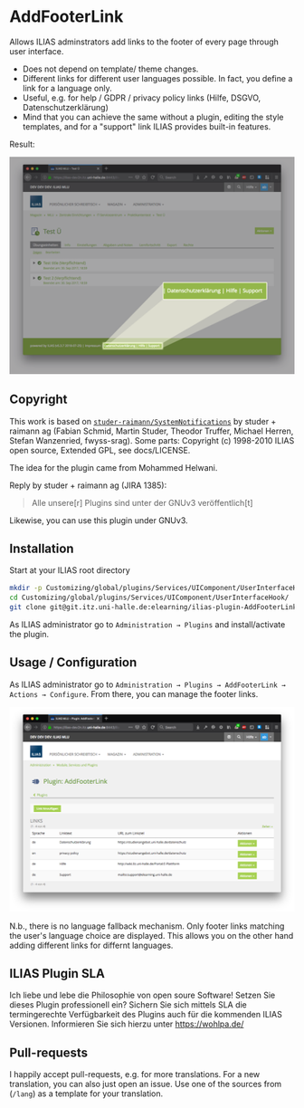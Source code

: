 # AddFooterLink

Allows ILIAS adminstrators add links to the footer of every page through user interface.

* Does not depend on template/ theme changes.
* Different links for different user languages possible. In fact, you define a link for a language only.
* Useful, e.g. for help / GDPR / privacy policy links (Hilfe, DSGVO, Datenschutzerklärung)
* Mind that you can achieve the same without a plugin, editing the style templates, and for a "support" link ILIAS provides built-in features.

Result:

![Screenshot featuring a browser showing ILIAS with the AddFooterLink plugin enabled and configured: In the footer, there are 3 new links: Datenschutzerklärung, Hilfe and Support](docs/img/ILIAS-plugin-AddFooterLink-screenshot.png)

## Copyright

This work is based on [`studer-raimann/SystemNotifications`](https://github.com/studer-raimann/SystemNotifications/) by studer + raimann ag (Fabian Schmid, Martin Studer, Theodor Truffer, Michael Herren, Stefan Wanzenried, fwyss-srag). Some parts: Copyright (c) 1998-2010 ILIAS open source, Extended GPL, see docs/LICENSE.

The idea for the plugin came from Mohammed Helwani.

Reply by studer + raimann ag (JIRA 1385):

> Alle unsere[r] Plugins sind unter der GNUv3 veröffentlich[t]

Likewise, you can use this plugin under GNUv3.

## Installation

Start at your ILIAS root directory

```bash
mkdir -p Customizing/global/plugins/Services/UIComponent/UserInterfaceHook/
cd Customizing/global/plugins/Services/UIComponent/UserInterfaceHook/
git clone git@git.itz.uni-halle.de:elearning/ilias-plugin-AddFooterLink.git
```

As ILIAS administrator go to `Administration → Plugins` and install/activate the plugin.

## Usage / Configuration

As ILIAS administrator go to `Administration → Plugins → AddFooterLink → Actions → Configure`. From there, you can manage the footer links.

![Screenshot featuring a browser showing ILIAS with the AddFooterLink plugin configuration: Button "Link hinzufügen" (Add new link) and a list of active links. Columns: Sprache (language), Linktext (link text), URL zum Linkziel (URL to link target), Aktionen (actions) including amending and deleting a link](docs/img/ILIAS-plugin-AddFooterLink-config.png)

N.b., there is no language fallback mechanism. Only footer links matching the user's language choice are displayed. This allows you on the other hand adding different links for differnt languages.

## ILIAS Plugin SLA

Ich liebe und lebe die Philosophie von open soure Software! Setzen Sie dieses Plugin professionell ein? Sichern Sie sich mittels SLA die termingerechte Verfügbarkeit des Plugins auch für die kommenden ILIAS Versionen. Informieren Sie sich hierzu unter https://wohlpa.de/

## Pull-requests

I happily accept pull-requests, e.g. for more translations. For a new translation, you can also just open an issue. Use one of the sources from (`/lang`) as a template for your translation.
